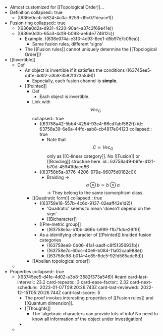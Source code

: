 - Almost customized for [[Topological Order]]...
- Definition
  collapsed:: true
	- ((636e0ccb-b824-4c0a-9259-d9c07fdeace1))
- Fusion ring
  collapsed:: true
	- ((636e0d2a-d931-4220-90a4-a37c3f69e41e))
	- ((636e0d3b-65a3-4d18-b098-ae64e774612c))
		- Example. ((636e074a-e3f3-4c93-8ee1-d5b97e7c05ea)).
			- Same fusion rules, different 'signs'
		- The [[Fusion rules]] cannot uniquely determine the [[Topological Order]]!
- [[Invertible]]
	- Def
		- An object is invertible if it satisfies the conditions ((63745ee5-d4fe-4d02-a3b8-3582f373a546))
			- Especially, each fusion channel is **simple**.
		- [[Pointed]]
			- Def
				- Each object is invertible.
			- Link with $$Vec_G$$
			  collapsed:: true
				- ((63758a42-5bb4-4254-93c4-66cd7abf562f))
				  id:: 63758a39-6e6a-44fd-aab8-cb4817e04123
				  collapsed:: true
					- Note that $$C\simeq Vec_G$$ only as [[C-linear category]]. No [[Fusion]] or [[Braiding]] structure here.
					  id:: 63758a49-b9fe-4121-b70d-45941fdacd86
				- ((63758b5a-8776-4206-979e-96075d0182c0))
					- Braiding -> $$a \otimes b \simeq b \otimes a$$ -> They belong to the same isomorphism class.
			- [[Quadratic form]]
			  collapsed:: true
				- ((63758e18-557b-4c6d-9137-02eaff42e1d2))
					- 'Quadratic' seems to mean 'doesn't depend on the sign'
					- [[Bicharacter]]
				- [[Pre-metric group]]
					- ((63758e5a-b10b-466b-b999-f1b71dbe26f9))
				- As a identifying character of [[Pointed]] braided fusion categories
					- ((63758ee8-0b06-41a1-aadf-c8f51356931b))
					- ((63758e7c-60cc-40e9-b084-11a02caa988e))
					- ((63758e98-b014-4e85-8dc5-92fd585adc8d))
			- [[Abelian topological order]]
	-
- Properties
  collapsed:: true
	- ((63745ee5-d4fe-4d02-a3b8-3582f373a546)) #card
	  card-last-interval:: 23.2
	  card-repeats:: 3
	  card-ease-factor:: 2.32
	  card-next-schedule:: 2023-01-07T09:20:26.743Z
	  card-last-reviewed:: 2022-12-15T05:20:26.744Z
	  card-last-score:: 5
		- The proof invokes interesting properties of [[Fusion rules]] and [[Quantum dimension]].
		- [[Thoughts]]
			- The 'algebraic characters can provide lots of info! No need to know all information of the object under investigation!
		-
	-